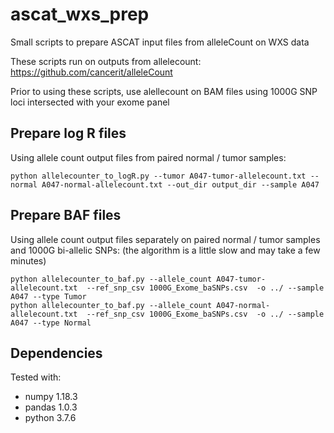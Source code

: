# ascat_wxs_prep

Small scripts to prepare ASCAT input files from alleleCount on WXS data 

These scripts run on outputs from allelecount:
https://github.com/cancerit/alleleCount

Prior to using these scripts, use alellecount on BAM files using 1000G SNP loci intersected with your exome panel

## Prepare log R files 

Using allele count output files from paired normal / tumor samples:

```
python allelecounter_to_logR.py --tumor A047-tumor-allelecount.txt --normal A047-normal-allelecount.txt --out_dir output_dir --sample A047
```

## Prepare BAF files 

Using allele count output files separately on paired normal / tumor samples and 1000G bi-allelic SNPs:
(the algorithm is a little slow and may take a few minutes)

```
python allelecounter_to_baf.py --allele_count A047-tumor-allelecount.txt  --ref_snp_csv 1000G_Exome_baSNPs.csv  -o ../ --sample A047 --type Tumor
python allelecounter_to_baf.py --allele_count A047-normal-allelecount.txt  --ref_snp_csv 1000G_Exome_baSNPs.csv  -o ../ --sample A047 --type Normal
```

## Dependencies

Tested with:
* numpy 1.18.3
* pandas 1.0.3
* python 3.7.6 
